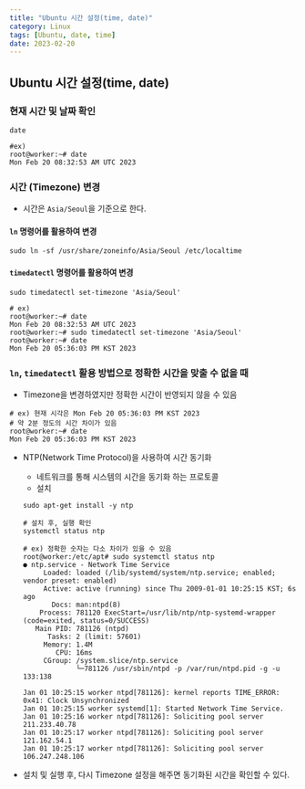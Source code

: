 ```yaml
---
title: "Ubuntu 시간 설정(time, date)"
category: Linux
tags: [Ubuntu, date, time]
date: 2023-02-20
---
```


Ubuntu 시간 설정(time, date)
------  

### 현재 시간 및 날짜 확인

```shell
date

#ex)
root@worker:~# date
Mon Feb 20 08:32:53 AM UTC 2023
```  

### 시간 (Timezone) 변경

- 시간은 `Asia/Seoul`을 기준으로 한다.

#### `ln` 명령어를 활용하여 변경

```shell
sudo ln -sf /usr/share/zoneinfo/Asia/Seoul /etc/localtime
```  

#### `timedatectl` 명령어를 활용하여 변경

```shell
sudo timedatectl set-timezone 'Asia/Seoul'

# ex)
root@worker:~# date
Mon Feb 20 08:32:53 AM UTC 2023
root@worker:~# sudo timedatectl set-timezone 'Asia/Seoul'
root@worker:~# date
Mon Feb 20 05:36:03 PM KST 2023
```  


### `ln`, `timedatectl` 활용 방법으로 정확한 시간을 맞출 수 없을 때

- Timezone을 변경하였지만 정확한 시간이 반영되지 않을 수 있음

```shell
# ex) 현재 시각은 Mon Feb 20 05:36:03 PM KST 2023
# 약 2분 정도의 시간 차이가 있음
root@worker:~# date
Mon Feb 20 05:36:03 PM KST 2023
```  

- NTP(Network Time Protocol)을 사용하여 시간 동기화
  - 네트워크를 통해 시스템의 시간을 동기화 하는 프로토콜
  - 설치

  ```shell
  sudo apt-get install -y ntp

  # 설치 후, 실행 확인
  systemctl status ntp

  # ex) 정확한 숫자는 다소 차이가 있을 수 있음
  root@worker:/etc/apt# sudo systemctl status ntp
  ● ntp.service - Network Time Service
       Loaded: loaded (/lib/systemd/system/ntp.service; enabled; vendor preset: enabled)
       Active: active (running) since Thu 2009-01-01 10:25:15 KST; 6s ago
         Docs: man:ntpd(8)
      Process: 781120 ExecStart=/usr/lib/ntp/ntp-systemd-wrapper (code=exited, status=0/SUCCESS)
     Main PID: 781126 (ntpd)
        Tasks: 2 (limit: 57601)
       Memory: 1.4M
          CPU: 16ms
       CGroup: /system.slice/ntp.service
               └─781126 /usr/sbin/ntpd -p /var/run/ntpd.pid -g -u 133:138
  
  Jan 01 10:25:15 worker ntpd[781126]: kernel reports TIME_ERROR: 0x41: Clock Unsynchronized
  Jan 01 10:25:15 worker systemd[1]: Started Network Time Service.
  Jan 01 10:25:16 worker ntpd[781126]: Soliciting pool server 211.233.40.78
  Jan 01 10:25:17 worker ntpd[781126]: Soliciting pool server 121.162.54.1
  Jan 01 10:25:17 worker ntpd[781126]: Soliciting pool server 106.247.248.106  
  ```  

- 설치 및 실행 후, 다시 Timezone 설정을 해주면 동기화된 시간을 확인할 수 있다.  



